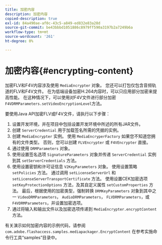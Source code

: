 ```yaml
---
title: 加密内容
description: 加密内容
copied-description: true
exl-id: 84a490ae-af0c-43c5-a849-ed832e83a28d
source-git-commit: be43bbbd1051886c8979ff590a3197b2a7249b6a
workflow-type: tm+mt
source-wordcount: '261'
ht-degree: 0%

---
```


# 加密内容{#encrypting-content}

加密FLV和F4V内容涉及使用 `MediaEncrypter` 对象。 您还可以打包仅包含音频轨道的FLV和F4V文件。 在为低端设备加密H.264内容时，可以只应用部分加密来提高性能。 在这种情况下，可以使用对F4V文件进行部分加密 `F4VDRMParameters.setVideoEncryptionLevel`方法。

要使用Java API加密FLV或F4V文件，请执行以下步骤：

1. 设置开发环境，并在项目中包括设置开发环境中所述的所有JAR文件。
1. 创建 `ServerCredential` 用于加载签名所需的凭据的实例。
1. 创建 `MediaEncrypter` 实例。 使用 `MediaEncryperFactory` 如果您不知道您拥有的文件类型。 否则，您可以创建 `FLVEncrypter` 或 `F4VEncrypter` 直接。
1. 通过使用 `DRMParameters` 对象。
1. 使用设置签名选项 `SignatureParameters` 对象并传递 `ServerCredential` 实例到其 `setServerCredentials` 方法。
1. 使用设置密钥和许可证信息 `V2KeyParameters` 对象。 使用设置策略 `setPolicies` 方法。 通过调用 `setLicenseServerUrl` 和 `setLicenseServerTransportCertificate` 方法。 使用设置CEK加密选项 `setKeyProtectionOptions` 方法，及其自定义属性 `setCustomProperties` 方法。 最后，根据使用的加密类型，强制转换 `DRMKeyParameters` 对象到其中之一 `VideoDRMParameters`， `AudioDRMParameters`， `FLVDRMParameters`，或 `F4VDRMParameters`，并设置加密选项。
1. 通过将输入和输出文件以及加密选项传递到 `MediaEncrypter.encryptContent` 方法。

有关演示如何加密内容的示例代码，请参阅 `com.adobe.flashaccess.samples.mediapackager.EncryptContent` 在参考实施命令行工具“samples”目录中。
